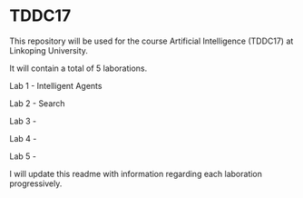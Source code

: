 # TDDC17


This repository will be used for the course Artificial Intelligence (TDDC17) at Linkoping University.

It will contain a total of 5 laborations.

Lab 1 - Intelligent Agents

Lab 2 - Search

Lab 3 -

Lab 4 -

Lab 5 -

I will update this readme with information regarding each laboration progressively.